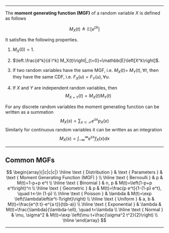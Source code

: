 ___
The **moment generating function  (MGF)** of a random variable $X$ is defined as follows 

$$
M_X(t) \triangleq \mathbb{E}\left[e^{t X}\right]
$$

It satisfies the following properties.

1. $M_X(0)=1$.

2. $\left.\frac{d^k}{d l^k} M_X(t)\right|_{t=0}=\mathbb{E}\left[X^k\right]$.

3. If two random variables have the same MGF, i.e. $M_X(t)=$ $M_Y(t), \forall t$, then they have the same CDF, i.e. $F_X(u)=F_Y(u), \forall u$.

4. If $X$ and $Y$ are independent random variables, then
$$
M_{X+Y}(t)=M_X(t) M_Y(t)
$$

For any discrete random variables the moment generating function can be written as a summation 
$$
M_X(s)=\sum_{x \subset \mathcal{X}} e^{s x} p_X(x)
$$
Similarly for continuous random variables it can be written as an integration
$$
M_X(s)=\int_{-\infty}^{\infty} e^{s x} f_X(x) d x
$$
___
## Common MGFs
$$
\begin{array}{|c|c|c|}
\hline \text { Distribution } & \text { Parameters } & \text { Moment Generating Function (MGF) } \\
\hline \text { Bernoulli } & p & M(t)=1-p+p e^t \\
\hline \text { Binomial } & n, p & M(t)=\left(1-p+p e^t\right)^n \\
\hline \text { Geometric } & p & M(t)=\frac{p e^t}{1-(1-p) e^t}, \quad t<-\ln (1-p) \\
\hline \text { Poisson } & \lambda & M(t)=\exp \left(\lambda\left(e^t-1\right)\right) \\
\hline \text { Uniform } & a, b & M(t)=\frac{e^{t t}-e^{a t}}{t(b-a)} \\
\hline \text { Exponential } & \lambda & M(t)=\frac{\lambda}{\lambda-\ell}, \quad t<\lambda \\
\hline \text { Normal } & \mu, \sigma^2 & M(t)=\exp \left(\mu t+\frac{\sigma^2 t^2}{2}\right) \\
\hline
\end{array}
$$

___